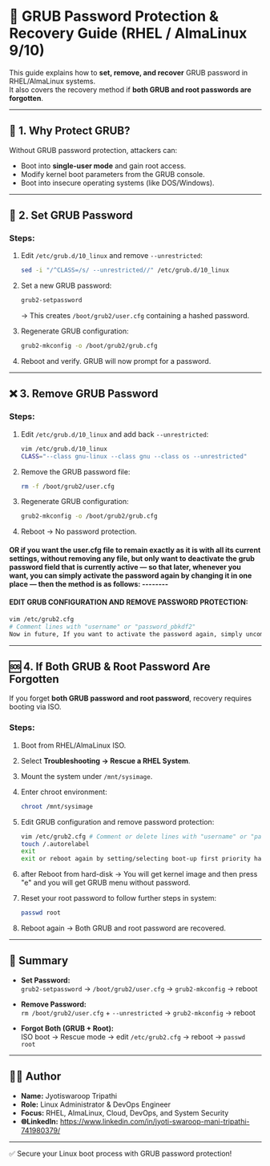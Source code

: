 # 🔐 GRUB Password Protection & Recovery Guide (RHEL / AlmaLinux 9/10)

This guide explains how to **set, remove, and recover** GRUB password in RHEL/AlmaLinux systems.  
It also covers the recovery method if **both GRUB and root passwords are forgotten**.

---

## 🚀 1. Why Protect GRUB?

Without GRUB password protection, attackers can:
- Boot into **single-user mode** and gain root access.
- Modify kernel boot parameters from the GRUB console.
- Boot into insecure operating systems (like DOS/Windows).

---

## 🔑 2. Set GRUB Password

### Steps:
1. Edit `/etc/grub.d/10_linux` and remove `--unrestricted`:
   ```bash
   sed -i "/^CLASS=/s/ --unrestricted//" /etc/grub.d/10_linux
   ```

2. Set a new GRUB password:
   ```bash
   grub2-setpassword
   ```
   → This creates `/boot/grub2/user.cfg` containing a hashed password.

3. Regenerate GRUB configuration:
   ```bash
   grub2-mkconfig -o /boot/grub2/grub.cfg
   ```

4. Reboot and verify. GRUB will now prompt for a password.

---

## ❌ 3. Remove GRUB Password

### Steps:
1. Edit `/etc/grub.d/10_linux` and add back `--unrestricted`:
   ```bash
   vim /etc/grub.d/10_linux
   CLASS="--class gnu-linux --class gnu --class os --unrestricted"
   ```

2. Remove the GRUB password file:
   ```bash
   rm -f /boot/grub2/user.cfg
   ```

3. Regenerate GRUB configuration:
   ```bash
   grub2-mkconfig -o /boot/grub2/grub.cfg
   ```

4. Reboot → No password protection.

#### OR if you want the user.cfg file to remain exactly as it is with all its current settings, without removing any file, but only want to deactivate the grub password field that is currently active — so that later, whenever you want, you can simply activate the password again by changing it in one place — then the method is as follows: --------
####  EDIT GRUB CONFIGURATION AND REMOVE PASSWORD PROTECTION:
   ```bash
   vim /etc/grub2.cfg
   # Comment lines with "username" or "password_pbkdf2"
   Now in future, If you want to activate the password again, simply uncomment this line of code — that’s it.
   ```



---

## 🆘 4. If Both GRUB & Root Password Are Forgotten

If you forget **both GRUB password and root password**, recovery requires booting via ISO.

### Steps:
1. Boot from RHEL/AlmaLinux ISO.  
2. Select **Troubleshooting → Rescue a RHEL System**.  
3. Mount the system under `/mnt/sysimage`.  
4. Enter chroot environment:
   ```bash
   chroot /mnt/sysimage
   ```

5. Edit GRUB configuration and remove password protection:
   ```bash
   vim /etc/grub2.cfg # Comment or delete lines with "username" or "password_pbkdf2 and save fule by "wq!" in vim editor"
   touch /.autorelabel
   exit
   exit or reboot again by setting/selecting boot-up first priority hard-disk from BIOS boot menu Because your system was currently booted from the ISO image…
   ```

6. after Reboot from hard-disk → You will get kernel image and then press "e" and you will get GRUB menu without password.  
7. Reset your root password to follow further steps in system:
   ```bash
   passwd root
   ```

8. Reboot again → Both GRUB and root password are recovered.

---

## 📌 Summary

- **Set Password:**  
  `grub2-setpassword` → `/boot/grub2/user.cfg` → `grub2-mkconfig` → reboot  

- **Remove Password:**  
  `rm /boot/grub2/user.cfg` + `--unrestricted` → `grub2-mkconfig` → reboot  

- **Forgot Both (GRUB + Root):**  
  ISO boot → Rescue mode → edit `/etc/grub2.cfg` → reboot → `passwd root`  

---

## 👨‍💻 Author

- **Name:** Jyotiswaroop Tripathi  
- **Role:** Linux Administrator & DevOps Engineer  
- **Focus:** RHEL, AlmaLinux, Cloud, DevOps, and System Security
- **🌐LinkedIn:** https://www.linkedin.com/in/jyoti-swaroop-mani-tripathi-741980379/
  

---

✅ Secure your Linux boot process with GRUB password protection!  

